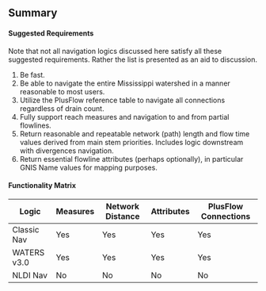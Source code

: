 ## Summary

#### Suggested Requirements

Note that not all navigation logics discussed here satisfy all these suggested requirements.  Rather the list is presented as an aid to discussion.

1) Be fast.
2) Be able to navigate the entire Mississippi watershed in a manner reasonable to most users.
3) Utilize the PlusFlow reference table to navigate all connections regardless of drain count.
4) Fully support reach measures and navigation to and from partial flowlines.
5) Return reasonable and repeatable network (path) length and flow time values derived from main stem priorities.  Includes logic downstream with divergences navigation.
6) Return essential flowline attributes (perhaps optionally), in particular GNIS Name values for mapping purposes.

#### Functionality Matrix

| Logic         | Measures | Network Distance | Attributes | PlusFlow Connections |
| ------------- | -------- |------------------|------------|----------------------|
| Classic Nav   | Yes      | Yes              | Yes        | Yes                  |
| WATERS v3.0   | Yes      | Yes              | Yes        | Yes                  |
| NLDI Nav      | No       | No               | No         | No                   |

